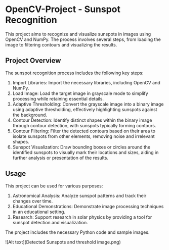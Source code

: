# OpenCV-Project - Sunspot Recognition
This project aims to recognize and visualize sunspots in images using OpenCV and NumPy. The process involves several steps, from loading the image to filtering contours and visualizing the results.

## Project Overview
The sunspot recognition process includes the following key steps:

1. Import Libraries: Import the necessary libraries, including OpenCV and NumPy.
2. Load Image: Load the target image in grayscale mode to simplify processing while retaining essential details.
3. Adaptive Thresholding: Convert the grayscale image into a binary image using adaptive thresholding, effectively highlighting sunspots against the background.
4. Contour Detection: Identify distinct shapes within the binary image through contour detection, with sunspots typically forming contours.
5. Contour Filtering: Filter the detected contours based on their area to isolate sunspots from other elements, removing noise and irrelevant shapes.
6. Sunspot Visualization: Draw bounding boxes or circles around the identified sunspots to visually mark their locations and sizes, aiding in further analysis or presentation of the results.


## Usage
This project can be used for various purposes:
1. Astronomical Analysis: Analyze sunspot patterns and track their changes over time.
2. Educational Demonstrations: Demonstrate image processing techniques in an educational setting.
3. Research: Support research in solar physics by providing a tool for sunspot detection and visualization.

The project includes the necessary Python code and sample images. 

![Alt text](Detected Sunspots and threshold image.png)

